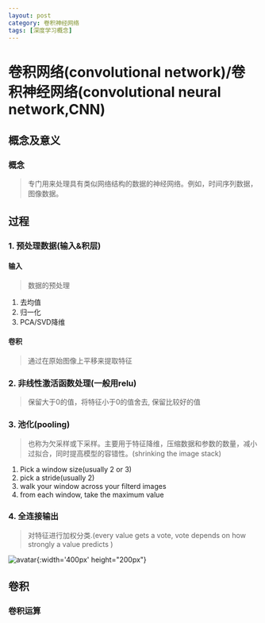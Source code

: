 ```yaml
---
layout: post
category: 卷积神经网络
tags: [深度学习概念]
---
```


卷积网络(convolutional network)/卷积神经网络(convolutional neural network,CNN)
===============

## 概念及意义

### 概念

> 专门用来处理具有类似网络结构的数据的神经网络。例如，时间序列数据，图像数据。

## 过程

### 1. 预处理数据(输入&积层)

#### 输入

> 数据的预处理
1. 去均值
2. 归一化
3. PCA/SVD降维

#### 卷积

> 通过在原始图像上平移来提取特征

### 2. 非线性激活函数处理(一般用relu)

> 保留大于0的值，将特征小于0的值舍去, 保留比较好的值

### 3. 池化(pooling)

> 也称为欠采样或下采样。主要用于特征降维，压缩数据和参数的数量，减小过拟合，同时提高模型的容错性。(shrinking the image stack)
1. Pick a window size(usually 2 or 3)
2. pick a stride(usually 2)
3. walk your window across your filterd images
4. from each window, take the maximum value

### 4. 全连接输出

> 对特征进行加权分类.(every value gets a vote, vote depends on how strongly a value predicts )

![avatar](https://gwfp.github.io/static/images/19/06/07/CNNstep.png){:width='400px' height="200px"}

## 卷积

### 卷积运算

## 



